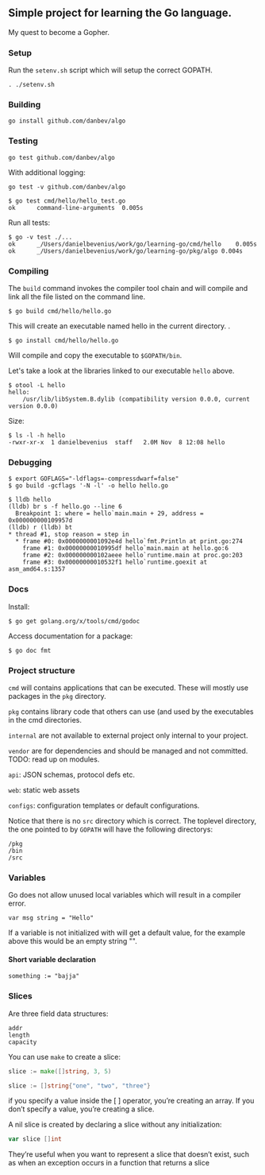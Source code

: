 ## Simple project for learning the Go language.
My quest to become a Gopher.


### Setup
Run the ```setenv.sh``` script which will setup the correct GOPATH.

    . ./setenv.sh

### Building

    go install github.com/danbev/algo

### Testing

    go test github.com/danbev/algo

With additional logging:

    go test -v github.com/danbev/algo

```console
$ go test cmd/hello/hello_test.go
ok  	command-line-arguments	0.005s
```

Run all tests:
```console
$ go -v test ./...
ok  	_/Users/danielbevenius/work/go/learning-go/cmd/hello	0.005s
ok  	_/Users/danielbevenius/work/go/learning-go/pkg/algo	0.004s
```

### Compiling
The `build` command invokes the compiler tool chain and will compile and link
all the file listed on the command line. 
```console
$ go build cmd/hello/hello.go
```
This will create an executable named hello in the current directory. 
.
```console
$ go install cmd/hello/hello.go
```
Will compile and copy the executable to `$GOPATH/bin`.

Let's take a look at the libraries linked to our executable `hello` above.
```console
$ otool -L hello
hello:
	/usr/lib/libSystem.B.dylib (compatibility version 0.0.0, current version 0.0.0)
```
Size:
```console
$ ls -l -h hello
-rwxr-xr-x  1 danielbevenius  staff   2.0M Nov  8 12:08 hello
```


### Debugging
```console
$ export GOFLAGS="-ldflags=-compressdwarf=false"
$ go build -gcflags '-N -l' -o hello hello.go
```
```console
$ lldb hello
(lldb) br s -f hello.go --line 6
  Breakpoint 1: where = hello`main.main + 29, address = 0x000000000109957d
(lldb) r (lldb) bt
* thread #1, stop reason = step in
  * frame #0: 0x0000000001092e4d hello`fmt.Println at print.go:274
    frame #1: 0x00000000010995df hello`main.main at hello.go:6
    frame #2: 0x000000000102aeee hello`runtime.main at proc.go:203
    frame #3: 0x00000000010532f1 hello`runtime.goexit at asm_amd64.s:1357
```


### Docs
Install:
```console
$ go get golang.org/x/tools/cmd/godoc
```

Access documentation for a package:
```console
$ go doc fmt
```

### Project structure
`cmd` will contains applications that can be executed. These will mostly
use packages in the `pkg` directory.

`pkg` contains library code that others can use (and used by the executables in
the cmd directories.

`internal` are not available to external project only internal to your project.

`vendor` are for dependencies and should be managed and not committed. TODO:
read up on modules.

`api`: JSON schemas, protocol defs etc.

`web`: static web assets

`configs`: configuration templates or default configurations.


Notice that there is no `src` directory which is correct.
The toplevel directory, the one pointed to by `GOPATH` will have the following
directorys:
```
/pkg
/bin
/src
```




### Variables
Go does not allow unused local variables which will result in a compiler
error.

```
var msg string = "Hello"
```
If a variable is not initialized with will get a default value, for the example
above this would be an empty string "".

#### Short variable declaration
```
something := "bajja"
```

### Slices
Are three field data structures:
```
addr
length
capacity
```
You can use `make` to create a slice:
```go
slice := make([]string, 3, 5)
```
```go
slice := []string{"one", "two", "three"}
```
if you specify a value inside the [ ] operator, you’re creating an array. If
you don’t specify a value, you’re creating a slice.

A nil slice is created by declaring a slice without any initialization:
```go
var slice []int
```
They’re useful when you want to represent a slice that doesn’t exist, such as
when an exception occurs in a function that returns a slice 

